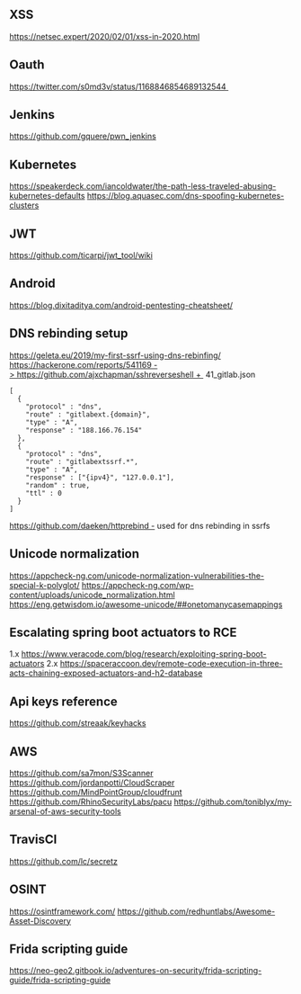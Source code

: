 ## XSS
https://netsec.expert/2020/02/01/xss-in-2020.html
## Oauth
https://twitter.com/s0md3v/status/1168846854689132544 
## Jenkins
https://github.com/gquere/pwn_jenkins
## Kubernetes
https://speakerdeck.com/iancoldwater/the-path-less-traveled-abusing-kubernetes-defaults
https://blog.aquasec.com/dns-spoofing-kubernetes-clusters
## JWT
https://github.com/ticarpi/jwt_tool/wiki
## Android
https://blog.dixitaditya.com/android-pentesting-cheatsheet/
## DNS rebinding setup
https://geleta.eu/2019/my-first-ssrf-using-dns-rebinfing/
https://hackerone.com/reports/541169 -> https://github.com/ajxchapman/sshreverseshell + 
41_gitlab.json
```
[
  {
    "protocol" : "dns",
    "route" : "gitlabext.{domain}",
    "type" : "A",
    "response" : "188.166.76.154"
  },
  {
    "protocol" : "dns",
    "route" : "gitlabextssrf.*",
    "type" : "A",
    "response" : ["{ipv4}", "127.0.0.1"],
    "random" : true,
    "ttl" : 0
  }
]
```
https://github.com/daeken/httprebind - used for dns rebinding in ssrfs
## Unicode normalization
https://appcheck-ng.com/unicode-normalization-vulnerabilities-the-special-k-polyglot/
https://appcheck-ng.com/wp-content/uploads/unicode_normalization.html
https://eng.getwisdom.io/awesome-unicode/##onetomanycasemappings
## Escalating spring boot actuators to RCE
1.x https://www.veracode.com/blog/research/exploiting-spring-boot-actuators
2.x https://spaceraccoon.dev/remote-code-execution-in-three-acts-chaining-exposed-actuators-and-h2-database
## Api keys reference
https://github.com/streaak/keyhacks
## AWS
https://github.com/sa7mon/S3Scanner
https://github.com/jordanpotti/CloudScraper
https://github.com/MindPointGroup/cloudfrunt
https://github.com/RhinoSecurityLabs/pacu
https://github.com/toniblyx/my-arsenal-of-aws-security-tools
## TravisCI
https://github.com/lc/secretz
## OSINT 
https://osintframework.com/
https://github.com/redhuntlabs/Awesome-Asset-Discovery
## Frida scripting guide
https://neo-geo2.gitbook.io/adventures-on-security/frida-scripting-guide/frida-scripting-guide